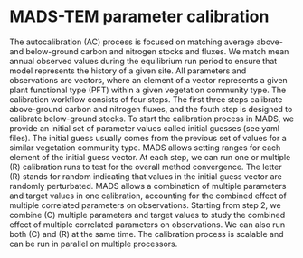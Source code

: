 MADS-TEM parameter calibration 
===========================================

The autocalibration (AC) process is focused on matching average above- and below-ground carbon and nitrogen stocks and fluxes. We match mean annual observed values during the equilibrium run period to ensure that model represents the history of a given site. All parameters and observations are vectors, where an element of a vector represents a given plant functional type (PFT) within a given vegetation community type. The calibration workflow consists of four steps. The first three steps calibrate above-ground carbon and nitrogen fluxes, and the fouth step is designed to calibrate below-ground stocks. To start the calibration process in MADS, we provide an initial set of parameter values called initial guesses (see yaml files). The initial guess usually comes from the previous set of values for a similar vegetation community type. MADS allows setting ranges for each element of the initial guess vector. At each step, we can run one or multiple (R) calibration runs to test for the overall method convergence. The letter (R) stands for random indicating that values in the initial guess vector are randomly perturbated. MADS allows a combination of multiple parameters and target values in one calibration, accounting for the combined effect of multiple correlated parameters on observations. Starting from step 2, we combine (C) multiple parameters and target values to study the combined effect of multiple correlated parameters on observations. We can also run both (C) and (R) at the same time. The calibration process is scalable and can be run in parallel on multiple processors. 


